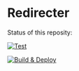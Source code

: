 # Redirecter

Status of this reposity:

[![Test](https://github.com/thephonehouse/Redirecter/actions/workflows/test.yml/badge.svg)](https://github.com/thephonehouse/Redirecter/actions/workflows/test.yml)

[![Build & Deploy](https://github.com/thephonehouse/Redirecter/actions/workflows/docker-image.yml/badge.svg)](https://github.com/thephonehouse/Redirecter/actions/workflows/docker-image.yml)
